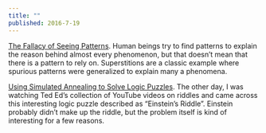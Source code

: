 ```yaml
---
title: ""
published: 2016-7-19
---
```


<a href="https://blog.clevertap.com/the-fallacy-of-seeing-patterns/" target="_blank">The Fallacy of Seeing Patterns</a>. Human beings try to find patterns to explain the reason behind almost every phenomenon, but that doesn’t mean that there is a pattern to rely on. Superstitions are a classic example where spurious patterns were generalized to explain many a phenomena.


<a href="http://blog.pluszero.ca/blog/2016/07/17/using-simulated-annealing-to-solve-logic-puzzles/" target="_blank">Using Simulated Annealing to Solve Logic Puzzles</a>. The other day, I was watching Ted Ed’s collection of YouTube videos on riddles and came across this interesting logic puzzle described as “Einstein’s Riddle”. Einstein probably didn’t make up the riddle, but the problem itself is kind of interesting for a few reasons.



